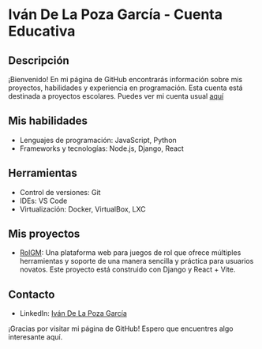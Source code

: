 # Iván De La Poza García - Cuenta Educativa

## Descripción
¡Bienvenido! En mi página de GitHub encontrarás información sobre mis proyectos, habilidades y experiencia en programación.
Esta cuenta está destinada a proyectos escolares. Puedes ver mi cuenta usual [aquí](https://github.com/IvanDLPG)

## Mis habilidades
- Lenguajes de programación: JavaScript, Python
- Frameworks y tecnologías: Node.js, Django, React

## Herramientas
- Control de versiones: Git
- IDEs: VS Code
- Virtualización: Docker, VirtualBox, LXC

## Mis proyectos
- [RolGM](https://github.com/IvanDLPG-EDU/rolgm-project): Una plataforma web para juegos de rol que ofrece múltiples herramientas y soporte de una manera sencilla y práctica para usuarios novatos. Este proyecto está construido con Django y React + Vite.

## Contacto
- LinkedIn: [Iván De La Poza García](https://www.linkedin.com/in/iv%C3%A1n-de-la-poza-garc%C3%ADa-a16050207/)

¡Gracias por visitar mi página de GitHub! Espero que encuentres algo interesante aquí.
